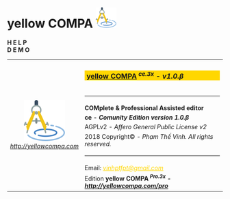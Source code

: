 # yellow COMPA <img src="src/vh/awt/css/logo48.png"/>
<a target="_blank"><b>H E L P</b></a><br/>
<a target="_blank"><b>D E M O</b></a><br/>
<table>
<tr><td rowspan="9" align="center"><a href="http://yellowcompa.com" target="_blank"><img src="src/vh/awt/css/logo96.png"/><br/><i>http://yellowcompa.com</i></a></td><td><h3 style="background-color:gold">&nbsp;<a href="http://yellowcompa.com/ce" target="_blank">yellow COMPA</a><i><sup> ce.3x</sup> - v1.0.β</i></h3></td></tr>
<tr><td><hr/></td></tr>
<tr><td><b>COMplete & Professional Assisted editor</b></td></tr>
<tr><td><b>ce - <i>Comunity Edition version 1.0.β</i></b></td></tr>
<tr><td>AGPLv2 - <i> Affero General Public License v2</i></td></tr>
<tr><td>2018 Copyright© - <i>Phạm Thế Vinh. All rights reserved.</i></td></tr>
<tr><td><hr/></td></tr>
<tr><td>Email: <i><a style="color:gold" href="mailto:vinhptfpt@gmail.com" target="_blank">vinhptfpt@gmail.com</i></td></tr>
<tr><td>Edition <b>yellow COMPA<i><sup> Pro.3x</sup> - <a href="http://yellowcompa.com/pro" target="_blank">http://yellowcompa.com/pro</a></i></b></td></tr>
</table>
